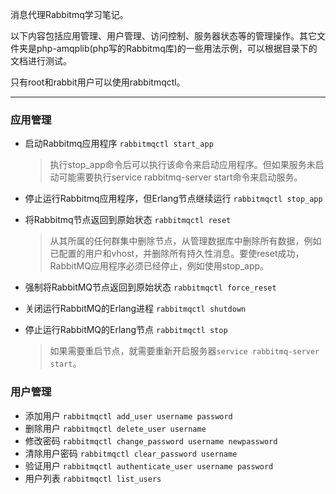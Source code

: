 消息代理Rabbitmq学习笔记。

以下内容包括应用管理、用户管理、访问控制、服务器状态等的管理操作。其它文件夹是php-amqplib(php写的Rabbitmq库)的一些用法示例，可以根据目录下的文档进行测试。

只有root和rabbit用户可以使用rabbitmqctl。

---
### 应用管理
* 启动Rabbitmq应用程序 `rabbitmqctl start_app`

    >执行stop_app命令后可以执行该命令来启动应用程序。但如果服务未启动可能需要执行service rabbitmq-server start命令来启动服务。
* 停止运行Rabbitmq应用程序，但Erlang节点继续运行 `rabbitmqctl stop_app`
* 将Rabbitmq节点返回到原始状态 `rabbitmqctl reset`

    >从其所属的任何群集中删除节点，从管理数据库中删除所有数据，例如已配置的用户和vhost，并删除所有持久性消息。要使reset成功，RabbitMQ应用程序必须已经停止，例如使用stop_app。
* 强制将RabbitMQ节点返回到原始状态 `rabbitmqctl force_reset`
* 关闭运行RabbitMQ的Erlang进程 `rabbitmqctl shutdown`
* 停止运行RabbitMQ的Erlang节点 `rabbitmqctl stop`

    >如果需要重启节点，就需要重新开启服务器`service rabbitmq-server start`。

### 用户管理
* 添加用户 `rabbitmqctl add_user username password`
* 删除用户 `rabbitmqctl delete_user username`
* 修改密码 `rabbitmqctl change_password username newpassword`
* 清除用户密码 `rabbitmqctl clear_password username`
* 验证用户 `rabbitmqctl authenticate_user username password`
* 用户列表 `rabbitmqctl list_users`